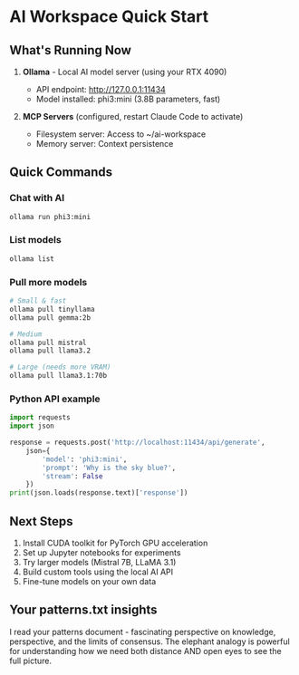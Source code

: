 # AI Workspace Quick Start

## What's Running Now

1. **Ollama** - Local AI model server (using your RTX 4090)
   - API endpoint: http://127.0.0.1:11434
   - Model installed: phi3:mini (3.8B parameters, fast)

2. **MCP Servers** (configured, restart Claude Code to activate)
   - Filesystem server: Access to ~/ai-workspace
   - Memory server: Context persistence

## Quick Commands

### Chat with AI
```bash
ollama run phi3:mini
```

### List models
```bash
ollama list
```

### Pull more models
```bash
# Small & fast
ollama pull tinyllama
ollama pull gemma:2b

# Medium
ollama pull mistral
ollama pull llama3.2

# Large (needs more VRAM)
ollama pull llama3.1:70b
```

### Python API example
```python
import requests
import json

response = requests.post('http://localhost:11434/api/generate',
    json={
        'model': 'phi3:mini',
        'prompt': 'Why is the sky blue?',
        'stream': False
    })
print(json.loads(response.text)['response'])
```

## Next Steps

1. Install CUDA toolkit for PyTorch GPU acceleration
2. Set up Jupyter notebooks for experiments
3. Try larger models (Mistral 7B, LLaMA 3.1)
4. Build custom tools using the local AI API
5. Fine-tune models on your own data

## Your patterns.txt insights
I read your patterns document - fascinating perspective on knowledge, perspective, and the limits of consensus. The elephant analogy is powerful for understanding how we need both distance AND open eyes to see the full picture.